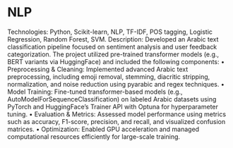 # NLP
Technologies: Python, Scikit-learn, NLP, TF-IDF, POS tagging, Logistic Regression, Random Forest, SVM.
Description: Developed an Arabic text classification pipeline focused on sentiment analysis and user feedback categorization. The project utilized pre-trained transformer models (e.g., BERT variants via HuggingFace) and included the following components:
•	Preprocessing & Cleaning: Implemented advanced Arabic text preprocessing, including emoji removal, stemming, diacritic stripping, normalization, and noise reduction using pyarabic and regex techniques.
•	Model Training: Fine-tuned transformer-based models (e.g., AutoModelForSequenceClassification) on labeled Arabic datasets using PyTorch and HuggingFace’s Trainer API with Optuna for hyperparameter tuning.
•	Evaluation & Metrics: Assessed model performance using metrics such as accuracy, F1-score, precision, and recall, and visualized confusion matrices.
•	Optimization: Enabled GPU acceleration and managed computational resources efficiently for large-scale training.

